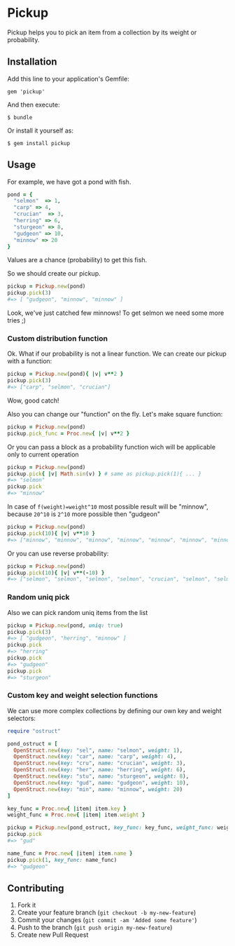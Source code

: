 # Pickup

Pickup helps you to pick an item from a collection by its weight or probability.

## Installation

Add this line to your application's Gemfile:

    gem 'pickup'

And then execute:

    $ bundle

Or install it yourself as:

    $ gem install pickup

## Usage

For example, we have got a pond with fish.

```ruby
pond = {
  "selmon"  => 1,
  "carp" => 4,
  "crucian"  => 3,
  "herring" => 6,
  "sturgeon" => 8,
  "gudgeon" => 10,
  "minnow" => 20
}
```
Values are a chance (probability) to get this fish.

So we should create our pickup.

```ruby
pickup = Pickup.new(pond)
pickup.pick(3)
#=> [ "gudgeon", "minnow", "minnow" ]
```
Look, we've just catched few minnows! To get selmon we need some more tries ;)

### Custom distribution function

Ok. What if our probability is not a linear function. We can create our pickup with a function:

```ruby
pickup = Pickup.new(pond){ |v| v**2 }
pickup.pick(3)
#=> ["carp", "selmon", "crucian"]
```
Wow, good catch!

Also you can change our "function" on the fly. Let's make square function:

```ruby
pickup = Pickup.new(pond)
pickup.pick_func = Proc.new{ |v| v**2 }
```
Or you can pass a block as a probability function wich will be applicable only to current operation

```ruby
pickup = Pickup.new(pond)
pickup.pick{ |v| Math.sin(v) } # same as pickup.pick(1){ ... }
#=> "selmon"
pickup.pick
#=> "minnow"
```

In case of `f(weight)=weight^10` most possible result will be "minnow", because `20^10` is `2^10` more possible then "gudgeon"

```ruby
pickup = Pickup.new(pond)
pickup.pick(10){ |v| v**10 }
#=> ["minnow", "minnow", "minnow", "minnow", "minnow", "minnow", "minnow", "minnow", "minnow", "minnow"]
```

Or you can use reverse probability:

```ruby
pickup = Pickup.new(pond)
pickup.pick(10){ |v| v**(-10) }
#=> ["selmon", "selmon", "selmon", "selmon", "crucian", "selmon", "selmon", "selmon", "selmon", "selmon"]
```

### Random uniq pick

Also we can pick random uniq items from the list

```ruby
pickup = Pickup.new(pond, uniq: true)
pickup.pick(3)
#=> [ "gudgeon", "herring", "minnow" ]
pickup.pick
#=> "herring"
pickup.pick
#=> "gudgeon"
pickup.pick
#=> "sturgeon"
```

### Custom key and weight selection functions

We can use more complex collections by defining our own key and weight selectors:

```ruby
require "ostruct"

pond_ostruct = [
  OpenStruct.new(key: "sel", name: "selmon", weight: 1),
  OpenStruct.new(key: "car", name: "carp", weight: 4),
  OpenStruct.new(key: "cru", name: "crucian", weight: 3),
  OpenStruct.new(key: "her", name: "herring", weight: 6),
  OpenStruct.new(key: "stu", name: "sturgeon", weight: 8),
  OpenStruct.new(key: "gud", name: "gudgeon", weight: 10),
  OpenStruct.new(key: "min", name: "minnow", weight: 20)
]

key_func = Proc.new{ |item| item.key }
weight_func = Proc.new{ |item| item.weight }

pickup = Pickup.new(pond_ostruct, key_func: key_func, weight_func: weight_func)
pickup.pick
#=> "gud"

name_func = Proc.new{ |item| item.name }
pickup.pick(1, key_func: name_func)
#=> "gudgeon"
```

## Contributing

1. Fork it
2. Create your feature branch (`git checkout -b my-new-feature`)
3. Commit your changes (`git commit -am 'Added some feature'`)
4. Push to the branch (`git push origin my-new-feature`)
5. Create new Pull Request
